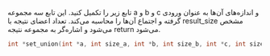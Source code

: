 تابع زیر را تکمیل کنید. این تابع سه مجموعه a و b و c و اندازه‌های آن‌ها به عنوان ورودی گرفته و اجتماع آن‌ها را محاسبه می‌کند. تعداد اعضای نتیجه با result_size مشخص می‌شود و اشاره‌گر به مجموعه نتیجه return می‌شود.

```c
int *set_union(int *a, int size_a, int *b, int size_b, int *c, int size_c, int *result_size)
```

